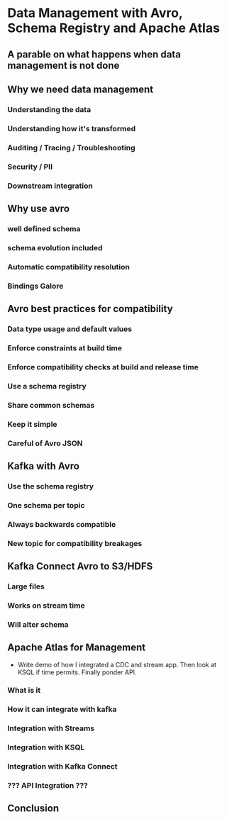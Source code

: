# Data Management with Avro, Schema Registry and Apache Atlas


## A parable on what happens when data management is not done


## Why we need data management

### Understanding the data

### Understanding how it's transformed

### Auditing / Tracing / Troubleshooting

### Security / PII

### Downstream integration


## Why use avro

### well defined schema

### schema evolution included

### Automatic compatibility resolution

### Bindings Galore


## Avro best practices for compatibility

### Data type usage and default values

### Enforce constraints at build time

### Enforce compatibility checks at build and release time

### Use a schema registry

### Share common schemas

### Keep it simple

### Careful of Avro JSON


## Kafka with Avro

### Use the schema registry

### One schema per topic

### Always backwards compatible

### New topic for compatibility breakages


## Kafka Connect Avro to S3/HDFS

### Large files

### Works on stream time

### Will alter schema


## Apache Atlas for Management

 * Write demo of how I integrated a CDC and stream app.  Then look at KSQL if time permits. Finally ponder API.
### What is it

### How it can integrate with kafka

### Integration with Streams

### Integration with KSQL

### Integration with Kafka Connect

### ??? API Integration ???


## Conclusion
